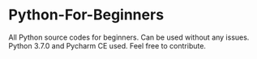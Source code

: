 # Python-For-Beginners
All Python source codes for beginners.
Can be used without any issues.
Python 3.7.0 and Pycharm CE used.
Feel free to contribute.
